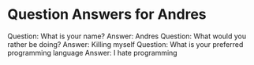 Question Answers for Andres
==========
Question: What is your name?
Answer: Andres
Question: What would you rather be doing?
Answer: Killing myself
Question: What is your preferred programming language
Answer: I hate programming
